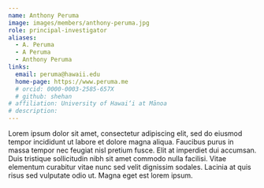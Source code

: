 ```yaml
---
name: Anthony Peruma
image: images/members/anthony-peruma.jpg
role: principal-investigator
aliases:
  - A. Peruma
  - A Peruma
  - Anthony Peruma
links:
  email: peruma@hawaii.edu 
  home-page: https://www.peruma.me
  # orcid: 0000-0003-2585-657X
  # github: shehan
# affiliation: University of Hawai‘i at Mānoa
# description: 
---
```


Lorem ipsum dolor sit amet, consectetur adipiscing elit, sed do eiusmod tempor incididunt ut labore et dolore magna aliqua.
Faucibus purus in massa tempor nec feugiat nisl pretium fusce.
Elit at imperdiet dui accumsan.
Duis tristique sollicitudin nibh sit amet commodo nulla facilisi.
Vitae elementum curabitur vitae nunc sed velit dignissim sodales.
Lacinia at quis risus sed vulputate odio ut.
Magna eget est lorem ipsum.
